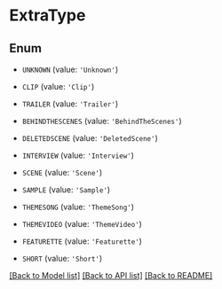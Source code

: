 # ExtraType


## Enum

* `UNKNOWN` (value: `'Unknown'`)

* `CLIP` (value: `'Clip'`)

* `TRAILER` (value: `'Trailer'`)

* `BEHINDTHESCENES` (value: `'BehindTheScenes'`)

* `DELETEDSCENE` (value: `'DeletedScene'`)

* `INTERVIEW` (value: `'Interview'`)

* `SCENE` (value: `'Scene'`)

* `SAMPLE` (value: `'Sample'`)

* `THEMESONG` (value: `'ThemeSong'`)

* `THEMEVIDEO` (value: `'ThemeVideo'`)

* `FEATURETTE` (value: `'Featurette'`)

* `SHORT` (value: `'Short'`)

[[Back to Model list]](README.md#documentation-for-models) [[Back to API list]](README.md#documentation-for-api-endpoints) [[Back to README]](README.md)



